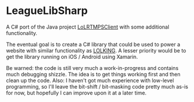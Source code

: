 LeagueLibSharp
==============

A C# port of the Java project [LoLRTMPSClient][0] with some additional functionality. 

The eventual goal is to create a C# library that could be used to power a website with similar functionality as [LOLKING][1]. A lesser priority would be to get the library running on iOS / Android using Xamarin.

Be warned: the code is still very much a work-in-progress and contains much debugging shizzle. The idea is to get things working first and then clean up the code. Also: I haven't got much experience with low-level programming, so I'll leave the bit-shift / bit-masking code pretty much as-is for now, but hopefully I can improve upon it at a later time.

[0]: http://code.google.com/p/lolrtmpsclient/
[1]: http://www.lolking.net
